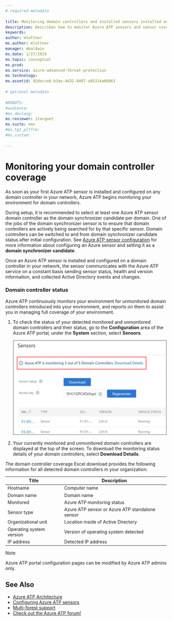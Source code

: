 ```yaml
---
# required metadata

title: Monitoring domain controllers and installed sensors installed on  your domain controllers using Azure Advanced Threat Protection | Microsoft Docs
description: Describes how to monitor Azure ATP sensors and sensor coverage using Azure ATP
keywords:
author: mlottner
ms.author: mlottner
manager: mbaldwin
ms.date: 1/27/2019
ms.topic: conceptual
ms.prod:
ms.service: azure-advanced-threat-protection
ms.technology:
ms.assetid: 92decce8-b3ae-4d32-8407-a95314a66863

# optional metadata

#ROBOTS:
#audience:
#ms.devlang:
ms.reviewer: itargoet
ms.suite: ems
#ms.tgt_pltfrm:
#ms.custom:

---
```




# Monitoring your domain controller coverage

As soon as your first Azure ATP sensor is installed and configured on any domain controller in your network, Azure ATP begins monitoring your environment for domain controllers. 

During setup, it is recommended to select at least one Azure ATP sensor domain controller as the domain synchronizer candidate per domain. One of the jobs of the domain synchronizer sensor is to ensure that domain controllers are actively being searched for by that specific sensor. Domain controllers can be switched to and from domain synchronizer candidate status after initial configuration. See [Azure ATP sensor configuration](install-atp-step5.md) for more information about configuring an Azure sensor and setting it as a **domain synchronizer candidate**. 

Once an Azure ATP sensor is installed and configured on a domain controller in your network, the sensor communicates with the Azure ATP service on a constant basis sending sensor status, health and version information, and collected Active Directory events and changes.  

### Domain controller status

Azure ATP continuously monitors your environment for unmonitored domain controllers introduced into your environment, and reports on them to assist you in managing full coverage of your environment. 

1. To check the status of your detected monitored and unmonitored domain controllers and their status, go to the **Configuration** area of the Azure ATP portal, under the **System** section, select **Sensors**.
   
     ![Azure ATP sensor status monitoring](media/atp-sensors-status-monitoring.png)

2. Your currently monitored and unmonitored domain controllers are displayed at the top of the screen. To download the monitoring status details of your domain controllers, select **Download Details**. 

The domain controller coverage Excel download provides the following information for all detected domain controllers in your organization:

|Title|Description|
|----|----|
|Hostname|Computer name|
|Domain name|Domain name|
|Monitored|Azure ATP monitoring status|
|Sensor type|Azure ATP sensor or Azure ATP standalone sensor|
|Organizational unit|Location inside of Active Directory |
|Operating system version| Version of operating system detected|
|IP address|Detected IP address| 


> [!NOTE]
> Azure ATP portal configuration pages can be modified by Azure ATP admins only.


## See Also

- [Azure ATP Architecture](atp-architecture.md)
- [Configuring Azure ATP sensors](install-atp-step5.md)
- [Multi-forest support](atp-multi-forest.md)
- [Check out the Azure ATP forum!](https://aka.ms/azureatpcommunity)